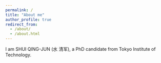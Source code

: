 ```yaml
---
permalink: /
title: "About me"
author_profile: true
redirect_from: 
  - /about/
  - /about.html
---
```


I am SHUI QING-JUN (水 清军), a PhD candidate from Tokyo Institute of Technology.
